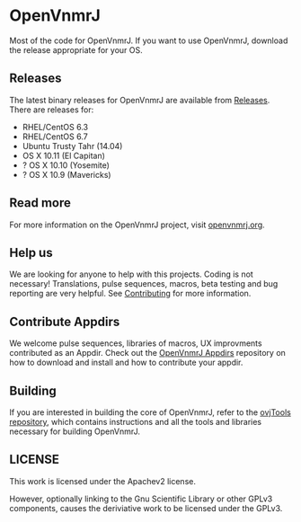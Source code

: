 # OpenVnmrJ
Most of the code for OpenVnmrJ. If you want to use OpenVnmrJ, download the release appropriate for your OS.  

## Releases

The latest binary releases for OpenVnmrJ are available from [Releases](https://github.com/OpenVnmrJ/OpenVnmrJ/releases).  
There are releases for:  
- RHEL/CentOS 6.3
- RHEL/CentOS 6.7
- Ubuntu Trusty Tahr (14.04)
- OS X 10.11 (El Capitan)
- ? OS X 10.10 (Yosemite)
- ? OS X 10.9 (Mavericks)

## Read more

For more information on the OpenVnmrJ project, visit [openvnmrj.org](http://openvnmrj.org).

## Help us

We are looking for anyone to help with this projects. Coding is not necessary! Translations, pulse sequences, macros, beta testing and bug reporting are
very helpful. See [Contributing](http://openvnmrj.org/Contributing/) for more information.

## Contribute Appdirs

We welcome pulse sequences, libraries of macros, UX improvments contributed as an Appdir. Check out the [OpenVnmrJ Appdirs](https://github.com/OpenVnmrJ/appdirs) 
repository on how to download and install and how to contribute your appdir. 


## Building

If you are interested in building the core of OpenVnmrJ, refer to the [ovjTools repository](https://github.com/OpenVnmrJ/ovjTools), which contains instructions and
all the tools and libraries necessary for building OpenVnmrJ.  


## LICENSE

This work is licensed under the Apachev2 license. 

However, optionally linking to the Gnu Scientific Library or other GPLv3 components, causes the deriviative work to be licensed under the GPLv3.

